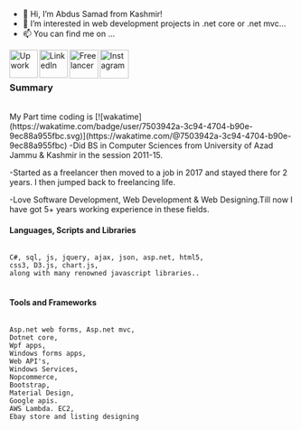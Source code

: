 - 👋 Hi, I’m Abdus Samad from Kashmir!
- 👀 I’m interested in web development projects in .net core or .net mvc...
- 📫 You can find me on ...<br/>
 
<a href="https://www.upwork.com/freelancers/~01bf6df753651f6514"><img align="left" alt="Upwork" width="50px"  src="https://cdn.jsdelivr.net/npm/simple-icons@v3/icons/upwork.svg"/></a> 
<a href="https://www.linkedin.com/in/samadmehmood"><img align="left" alt="LinkedIn" width="50px" src="https://cdn.jsdelivr.net/npm/simple-icons@v3/icons/linkedin.svg"/></a> 
<a href="https://www.freelancer.com/u/akbedds"><img align="left" alt="Freelancer" width="51px"  src="https://cdn.jsdelivr.net/npm/simple-icons@v3/icons/freelancer.svg"/></a> 
<a href="https://www.instagram.com/samadmehmood/"><img align="left" alt="Instagram" width="51px"  src="https://cdn.jsdelivr.net/npm/simple-icons@v3/icons/instagram.svg"/></a> 
<br />
<br />
 <img src="https://github.com/samadmehmood/Samadmehmood/blob/master/images/codeStats.svg" alt=""/>
<br />
<h3>Summary</h3>
<br />
My Part time coding is
[![wakatime](https://wakatime.com/badge/user/7503942a-3c94-4704-b90e-9ec88a955fbc.svg)](https://wakatime.com/@7503942a-3c94-4704-b90e-9ec88a955fbc)
-Did BS in Computer Sciences from University of Azad Jammu & Kashmir in the session 2011-15. <br/>

-Started as a freelancer then moved to a job in 2017 and stayed there for 2 years. I then jumped back to freelancing life. <br/>

-Love Software Development, Web Development & Web Designing.Till now I have got 5+ years working experience in these fields. <br/>



<h4>Languages, Scripts and Libraries</h4>
<code>
C#, sql, js, jquery, ajax, json, asp.net, html5,
css3, D3.js, chart.js,
along with many renowned javascript libraries..
</code>
 <br/>
<h4>Tools and Frameworks</h4>
<code>
Asp.net web forms, Asp.net mvc,
Dotnet core,
Wpf apps,
Windows forms apps,
Web API's,
Windows Services,
Nopcommerce,
Bootstrap,
Material Design,
Google apis.
AWS Lambda. EC2,
Ebay store and listing designing
 </code>
